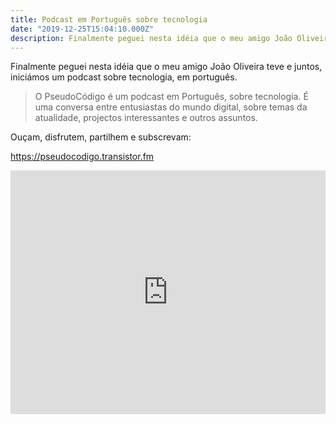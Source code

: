 ```yaml
---
title: Podcast em Português sobre tecnologia
date: "2019-12-25T15:04:10.000Z"
description: Finalmente peguei nesta idéia que o meu amigo João Oliveira teve e juntos, iniciámos um podcast sobre tecnologia, em português.
---
```


Finalmente peguei nesta idéia que o meu amigo João Oliveira teve e juntos, iniciámos um podcast sobre tecnologia, em português.

> O PseudoCódigo é um podcast em Português, sobre tecnologia. É uma conversa entre entusiastas do mundo digital, sobre temas da atualidade, projectos interessantes e outros assuntos.

Ouçam, disfrutem, partilhem e subscrevam:

https://pseudocodigo.transistor.fm

<iframe src='https://share.transistor.fm/e/pseudocodigo/playlist' width='100%' height='390' frameborder='0' scrolling='no' seamless='true' style='width:100%; height:390px;'></iframe>